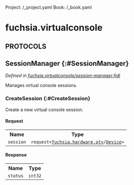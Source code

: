 Project: /_project.yaml
Book: /_book.yaml

# fuchsia.virtualconsole


## **PROTOCOLS**

## SessionManager {:#SessionManager}
*Defined in [fuchsia.virtualconsole/session-manager.fidl](https://fuchsia.googlesource.com/fuchsia/+/master/zircon/system/fidl/fuchsia-virtualconsole/session-manager.fidl#12)*

 Manages virtual console sessions.

### CreateSession {:#CreateSession}

 Create a new virtual console session.

#### Request
<table>
    <tr><th>Name</th><th>Type</th></tr>
    <tr>
            <td><code>session</code></td>
            <td>
                <code>request&lt;<a class='link' href='../fuchsia.hardware.pty/index.html'>fuchsia.hardware.pty</a>/<a class='link' href='../fuchsia.hardware.pty/index.html#Device'>Device</a>&gt;</code>
            </td>
        </tr></table>


#### Response
<table>
    <tr><th>Name</th><th>Type</th></tr>
    <tr>
            <td><code>status</code></td>
            <td>
                <code>int32</code>
            </td>
        </tr></table>
















